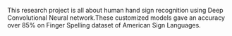 This  research project is all about human hand sign recognition using Deep Convolutional Neural network.These customized models gave an accuracy over 85% on Finger Spelling dataset of American Sign Languages.
